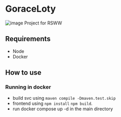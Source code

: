 # GoraceLoty
![image](https://github.com/MDG369/GoraceLoty/assets/73025866/f5d571ed-fa5f-4092-93aa-97da0457f03e)
Project for RSWW

## Requirements
- Node
- Docker

## How to use
### Running in docker
- build svc using ```maven compile -Dmaven.test.skip```
- frontend using ```npm install``` ```npm build```.
- run docker compose up -d in the main directory
